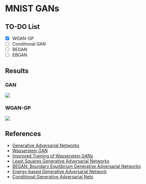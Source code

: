 # MNIST GANs

## TO-DO List

 - [x] WGAN-GP
 - [ ] Conditional GAN
 - [ ] BEGAN
 - [ ] EBGAN

## Results

### GAN
![](https://media.giphy.com/media/x4aZVR7xtIrXJvPOXX/giphy.gif)

### WGAN-GP
![](https://media.giphy.com/media/39qzAVy7qhuKHQebJ6/giphy.gif)

## References
 - [Generative Adversarial Networks](https://arxiv.org/abs/1406.2661)
 - [Wasserstein GAN](https://arxiv.org/abs/1701.07875)
 - [Improved Training of Wasserstein GANs](https://arxiv.org/abs/1704.00028)
 - [Least Squares Generative Adversarial Networks](https://arxiv.org/abs/1611.04076)
 - [BEGAN: Boundary Equilibrium Generative Adversarial Networks](https://arxiv.org/abs/1703.10717)
 - [Energy-based Generative Adversarial Network](https://arxiv.org/abs/1609.03126)
 - [Conditional Generative Adversarial Nets](https://arxiv.org/abs/1411.1784)
